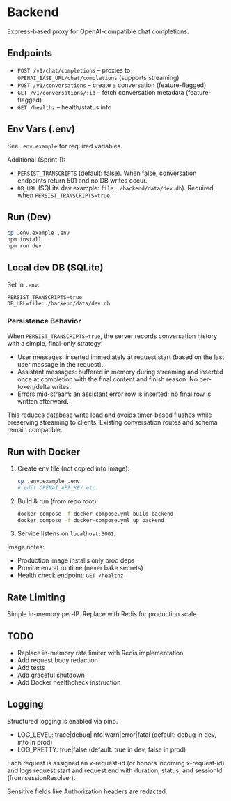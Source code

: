 # Backend

Express-based proxy for OpenAI-compatible chat completions.

## Endpoints

- `POST /v1/chat/completions` – proxies to `OPENAI_BASE_URL/chat/completions` (supports streaming)
- `POST /v1/conversations` – create a conversation (feature-flagged)
- `GET /v1/conversations/:id` – fetch conversation metadata (feature-flagged)
- `GET /healthz` – health/status info

## Env Vars (.env)

See `.env.example` for required variables.

Additional (Sprint 1):

- `PERSIST_TRANSCRIPTS` (default: false). When false, conversation endpoints return 501 and no DB writes occur.
- `DB_URL` (SQLite dev example: `file:./backend/data/dev.db`). Required when `PERSIST_TRANSCRIPTS=true`.

## Run (Dev)

```bash
cp .env.example .env
npm install
npm run dev
```

## Local dev DB (SQLite)

Set in `.env`:

```
PERSIST_TRANSCRIPTS=true
DB_URL=file:./backend/data/dev.db
```

### Persistence Behavior

When `PERSIST_TRANSCRIPTS=true`, the server records conversation history with a simple, final-only strategy:

- User messages: inserted immediately at request start (based on the last user message in the request).
- Assistant messages: buffered in memory during streaming and inserted once at completion with the final content and finish reason. No per-token/delta writes.
- Errors mid-stream: an assistant error row is inserted; no final row is written afterward.

This reduces database write load and avoids timer-based flushes while preserving streaming to clients. Existing conversation routes and schema remain compatible.

## Run with Docker

1. Create env file (not copied into image):
   ```bash
   cp .env.example .env
   # edit OPENAI_API_KEY etc.
   ```
2. Build & run (from repo root):
   ```bash
   docker compose -f docker-compose.yml build backend
   docker compose -f docker-compose.yml up backend
   ```
3. Service listens on `localhost:3001`.

Image notes:

- Production image installs only prod deps
- Provide env at runtime (never bake secrets)
- Health check endpoint: `GET /healthz`

## Rate Limiting

Simple in-memory per-IP. Replace with Redis for production scale.

## TODO

- Replace in-memory rate limiter with Redis implementation
- Add request body redaction
- Add tests
- Add graceful shutdown
- Add Docker healthcheck instruction

## Logging

Structured logging is enabled via pino.

- LOG_LEVEL: trace|debug|info|warn|error|fatal (default: debug in dev, info in prod)
- LOG_PRETTY: true|false (default: true in dev, false in prod)

Each request is assigned an x-request-id (or honors incoming x-request-id) and logs request:start and request:end with duration, status, and sessionId (from sessionResolver).

Sensitive fields like Authorization headers are redacted.
